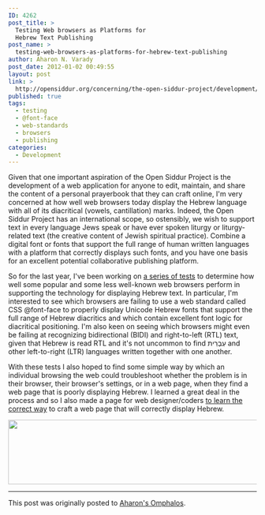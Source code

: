 ```yaml
---
ID: 4262
post_title: >
  Testing Web browsers as Platforms for
  Hebrew Text Publishing
post_name: >
  testing-web-browsers-as-platforms-for-hebrew-text-publishing
author: Aharon N. Varady
post_date: 2012-01-02 00:49:55
layout: post
link: >
  http://opensiddur.org/concerning/the-open-siddur-project/development/testing-web-browsers-as-platforms-for-hebrew-text-publishing/
published: true
tags:
  - testing
  - @font-face
  - web-standards
  - browsers
  - publishing
categories:
  - Development
---
```

Given that one important aspiration of the Open Siddur Project is the development of a web application for anyone to edit, maintain, and share the content of a personal prayerbook that they can craft online, I'm very concerned at how well web browsers today display the Hebrew language with all of its diacritical (vowels, cantillation) marks. Indeed, the Open Siddur Project has an international scope, so ostensibly, we wish to support text in every language Jews speak or have ever spoken liturgy or liturgy-related text (the creative content of Jewish spiritual practice). Combine a digital font or fonts that support the full range of human written languages with a platform that correctly displays such fonts, and you have one basis for an excellent potential collaborative publishing platform. 

So for the last year, I've been working on <a href="http://aharon.varady.net/browser-test/">a series of tests</a> to determine how well some popular and some less well-known web browsers perform in supporting the technology for displaying Hebrew text. In particular, I'm interested to see which browsers are failing to use a web standard called CSS @font-face to properly display Unicode Hebrew fonts that support the full range of Hebrew diacritics and which contain excellent font logic for diacritical positioning. I'm also keen on seeing which browsers might even be failing at recognizing bidirectional (BIDI) and right-to-left (RTL) text, given that Hebrew is read RTL and it's not uncommon to find <span lang="he">עִבְרִית</span> and other left-to-right (LTR) languages written together with one another.

With these tests I also hoped to find some simple way by which an individual browsing the web could troubleshoot whether the problem is in their browser, their browser's settings, or in a web page, when they find a web page that is poorly displaying Hebrew. I learned a great deal in the process and so I also made a page for web designer/coders <a href="http://aharon.varady.net/browser-test/how-to.html">to learn the correct way</a> to craft a web page that will correctly display Hebrew.

<a href="http://aharon.varady.net/browser-test/"><img src="http://aharon.varady.net/omphalos/wp-content/uploads/2012/01/banner.png" alt="" title="Web Browser Testing for Unicode Hebrew and CSS @font-face in HTML and SVG" width="932" height="131" class="aligncenter size-full wp-image-1038" /></a>

<hr />
This post was originally posted to <a href="http://aharon.varady.net/omphalos/2012/01/testing-web-browsers-as-platforms-for-hebrew-text-publishing">Aharon's Omphalos</a>.